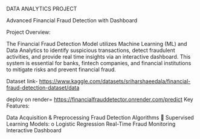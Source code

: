 DATA ANALYTICS PROJECT

Advanced Financial Fraud Detection with Dashboard

Project Overview:

The Financial Fraud Detection Model utilizes Machine Learning (ML) and Data Analytics to identify suspicious transactions, detect fraudulent activities, and provide real time insights via an interactive dashboard. This system is essential for banks, fintech companies, and financial institutions to mitigate risks and prevent financial fraud.

Dataset link- https://www.kaggle.com/datasets/sriharshaeedala/financial-fraud-detection-dataset/data

deploy on render= https://financialfrauddetector.onrender.com/predict
Key Features:

Data Acquisition & Preprocessing
Fraud Detection Algorithms
 Supervised Learning Models:
o Logistic Regression
Real-Time Fraud Monitoring
Interactive Dashboard
